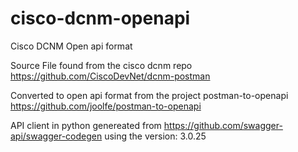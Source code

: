 # cisco-dcnm-openapi
Cisco DCNM Open api format


Source File found from the cisco dcnm repo https://github.com/CiscoDevNet/dcnm-postman

Converted to open api format from the project postman-to-openapi https://github.com/joolfe/postman-to-openapi

API client in python genereated from https://github.com/swagger-api/swagger-codegen using the version:
3.0.25

